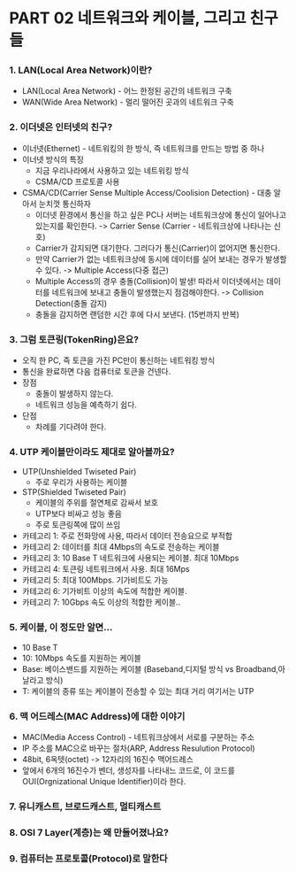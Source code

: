 # PART 02 네트워크와 케이블, 그리고 친구들

### 1. LAN(Local Area Network)이란?
- LAN(Local Area Network) - 어느 한정된 공간의 네트워크 구축
- WAN(Wide Area Network) - 멀리 떨어진 곳과의 네트워크 구축

### 2. 이더넷은 인터넷의 친구?
- 이너넷(Ethernet) - 네트워킹의 한 방식, 즉 네트워크를 만드는 방법 중 하나
- 이너넷 방식의 특징
  - 지금 우리나라에서 사용하고 있는 네트워킹 방식
  - CSMA/CD 프로토콜 사용
- CSMA/CD(Carrier Sense Multiple Access/Coolision Detection) - 대충 알아서 눈치껏 통신하자
  - 이더넷 환경에서 통신을 하고 싶은 PC나 서버는 네트워크상에 통신이 일어나고 있는지를 확인한다. -> Carrier Sense (Carrier - 네트워크상에 나타나는 신호)
  - Carrier가 감지되면 대기한다. 그러다가 통신(Carrier)이 없어지면 통신한다.
  - 만약 Carrier가 없는 네트워크상에 동시에 데이터를 실어 보내는 경우가 발생할 수 있다. -> Multiple Access(다중 접근)
  - Multiple Access의 경우 충돌(Collision)이 발생! 따라서 이더넷에서는 데이터를 네트워크에 보내고 충돌이 발생했는지 점검해야한다. -> Collision Detection(충돌 감지)
  - 충돌을 감지하면 랜덤한 시간 후에 다시 보낸다. (15번까지 반복) 

### 3. 그럼 토큰링(TokenRing)은요?
- 오직 한 PC, 즉 토큰을 가진 PC만이 통신하는 네트워킹 방식
- 통신을 완료하면 다음 컴퓨터로 토큰을 건넨다.
- 장점
  - 충돌이 발생하지 않는다.
  - 네트워크 성능을 예측하기 쉽다.
- 단점
  - 차례를 기다려야 한다.   

### 4. UTP 케이블만이라도 제대로 알아볼까요?
- UTP(Unshielded Twiseted Pair)
  - 주로 우리가 사용하는 케이블   
- STP(Shielded Twiseted Pair)
  - 케이블의 주위를 절연체로 감싸서 보호
  - UTP보다 비싸고 성능 좋음
  - 주로 토큰링쪽에 많이 쓰임
- 카테고리 1: 주로 전화망에 사용, 따라서 데이터 전송요으로 부적합
- 카테고리 2: 데이터를 최대 4Mbps의 속도로 전송하는 케이블
- 카테고리 3: 10 Base T 네트워크에 사용되는 케이블. 최대 10Mbps
- 카테고리 4: 토큰링 네트워크에서 사용. 최대 16Mps
- 카테고리 5: 최대 100Mbps. 기가비트도 가능
- 카테고리 6: 기가비트 이상의 속도에 적합한 케이블. 
- 카테고리 7: 10Gbps 속도 이상의 적합한 케이블..   

### 5. 케이블, 이 정도만 알면…
- 10 Base T
- 10: 10Mbps 속도를 지원하는 케이블
- Base: 베이스밴드를 지원하는 케이블 (Baseband,디지털 방식 vs Broadband,아날라고 방식)
- T: 케이블의 종류 또는 케이블이 전송할 수 있는 최대 거리 여기서는 UTP

### 6. 맥 어드레스(MAC Address)에 대한 이야기
- MAC(Media Access Control) - 네트워크상에서 서로를 구분하는 주소
- IP 주소를 MAC으로 바꾸는 절차(ARP, Address Resulution Protocol)
- 48bit, 6옥텟(octet) -> 12자리의 16진수 맥어드레스
- 앞에서 6개의 16진수가 벤더, 생성자를 나타내느 코드로, 이 코드를 OUI(Orgnizational Unique Identifier)이라 한다.

### 7. 유니캐스트, 브로드캐스트, 멀티캐스트
### 8. OSI 7 Layer(계층)는 왜 만들어졌나요?
### 9. 컴퓨터는 프로토콜(Protocol)로 말한다
